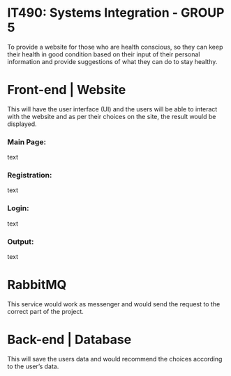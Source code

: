 # IT490: Systems Integration - GROUP 5
To provide a website for those who are health conscious, so they can keep their health in good condition based on their input of their personal information and provide suggestions of what they can do to stay healthy.  

# Front-end | Website
This will have the user interface (UI) and the users will be able to interact with the website and as per their choices on the site, the result would be displayed.

### Main Page:
text

### Registration:
text

### Login:
text

### Output:
text


# RabbitMQ
This service would work as messenger and would send the request to the correct part of the project.

# Back-end | Database
This will save the users data and would recommend the choices according to the user’s data.
